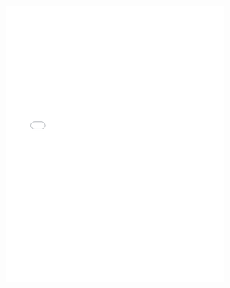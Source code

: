 <embed src="Syllabus_Proyecto_IV_2025.pdf#toolbar=1&navpanes=0"
       type="application/pdf"
       width="100%" height="640">
